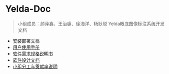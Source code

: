 # Yelda-Doc

> 小组成员：颜泽鑫、王治鋆、徐海洋、杨耿聪
> Yelda眼底图像标注系统开发文档


* 安装部署文档
* [用户使用手册](./manual.md)
* [软件需求规格说明书](./requirements.md)
* [软件设计文档](./design.md)
* [小组分工与贡献率说明](./contribution.md)

